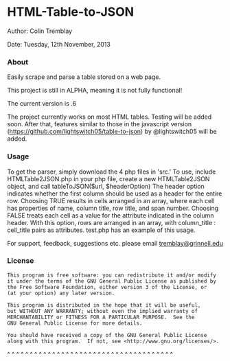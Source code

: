 HTML-Table-to-JSON
==================

Author: Colin Tremblay

Date:   Tuesday, 12th November, 2013

### About
Easily scrape and parse a table stored on a web page.

This project is still in ALPHA, meaning it is not fully functional!

The current version is .6

The project currently works on most HTML tables. Testing will be added soon. After that, features similar to those in the javascript version (https://github.com/lightswitch05/table-to-json) by @lightswitch05 will be added. 

### Usage
To get the parser, simply download the 4 php files in 'src.' To use, include HTMLTable2JSON.php in your php file, create a new HTMLTable2JSON object, and call tableToJSON($url, $headerOption)
The header option indicates whether the first column should be used as a header for the entire row. Choosing TRUE results in cells arranged in an array, where each cell has properties of name, column title, row title, and span number. Choosing FALSE treats each cell as a value for the attribute indicated in the column header. With this option, rows are arranged in an array, with column_title : cell_title pairs as attributes.
test.php has an example of this usage.

For support, feedback, suggestions etc. please email tremblay@grinnell.edu

### License

    This program is free software: you can redistribute it and/or modify
    it under the terms of the GNU General Public License as published by
    the Free Software Foundation, either version 3 of the License, or
    (at your option) any later version.

    This program is distributed in the hope that it will be useful,
    but WITHOUT ANY WARRANTY; without even the implied warranty of
    MERCHANTABILITY or FITNESS FOR A PARTICULAR PURPOSE.  See the
    GNU General Public License for more details.

    You should have received a copy of the GNU General Public License
    along with this program.  If not, see <http://www.gnu.org/licenses/>.

^ ^ ^ ^ ^ ^ ^ ^ ^ ^ ^ ^ ^ ^ ^ ^ ^ ^ ^ ^ ^ ^ ^ ^ ^ ^ ^ ^ ^ ^ ^ ^ ^ ^ ^ ^ ^ 
